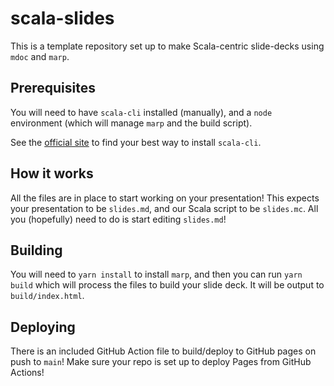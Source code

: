 # scala-slides

This is a template repository set up to make Scala-centric slide-decks using
`mdoc` and `marp`.

## Prerequisites

You will need to have `scala-cli` installed (manually), and a `node` environment
(which will manage `marp` and the build script).

See the [official site](https://scala-cli.virtuslab.org/) to find your best way
to install `scala-cli`.

## How it works

All the files are in place to start working on your presentation! This expects
your presentation to be `slides.md`, and our Scala script to be `slides.mc`. All
you (hopefully) need to do is start editing `slides.md`!

## Building

You will need to `yarn install` to install `marp`, and then you can run
`yarn build` which will process the files to build your slide deck. It will be
output to `build/index.html`.

## Deploying

There is an included GitHub Action file to build/deploy to GitHub pages on push
to `main`! Make sure your repo is set up to deploy Pages from GitHub Actions!
